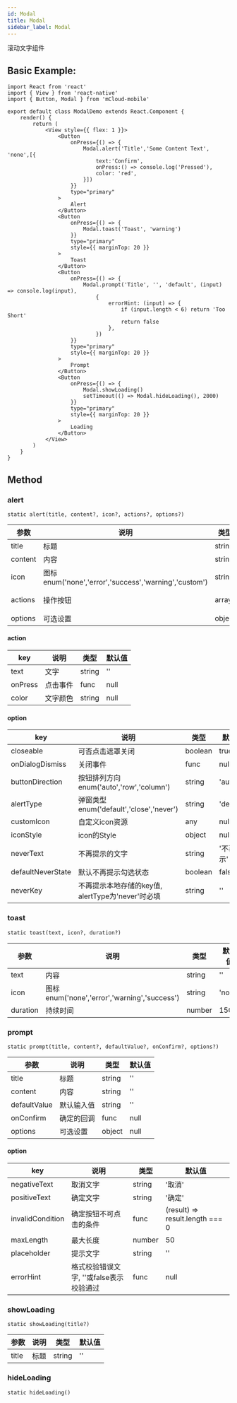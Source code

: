 ```yaml
---
id: Modal
title: Modal
sidebar_label: Modal
---
```


滚动文字组件

## Basic Example:

```SnackPlayer name=modal-simple
import React from 'react'
import { View } from 'react-native'
import { Button, Modal } from 'mCloud-mobile'

export default class ModalDemo extends React.Component {
    render() {
        return (
            <View style={{ flex: 1 }}>
                <Button
                    onPress={() => {
                        Modal.alert('Title','Some Content Text', 'none',[{
                            text:'Confirm',
                            onPress:() => console.log('Pressed'),
                            color: 'red',
                        }])
                    }}
                    type="primary"
                >
                    Alert
                </Button>
                <Button
                    onPress={() => {
                        Modal.toast('Toast', 'warning')
                    }}
                    type="primary"
                    style={{ marginTop: 20 }}
                >
                    Toast
                </Button>
                <Button
                    onPress={() => {
                        Modal.prompt('Title', '', 'default', (input) => console.log(input),
                            {
                                errorHint: (input) => {
                                    if (input.length < 6) return 'Too Short'
                                    return false
                                },
                            })
                    }}
                    type="primary"
                    style={{ marginTop: 20 }}
                >
                    Prompt
                </Button>
                <Button
                    onPress={() => {
                        Modal.showLoading()
                        setTimeout(() => Modal.hideLoading(), 2000)
                    }}
                    type="primary"
                    style={{ marginTop: 20 }}
                >
                    Loading
                </Button>
            </View>
        )
    }
}
```

## Method

### alert

```
static alert(title, content?, icon?, actions?, options?)
```

参数 | 说明 | 类型 | 默认值
----|-----|------|------
| title    | 标题  |   string   |   ''  |
| content    | 内容 | string | ''|
| icon  | 图标 enum('none','error','success','warning','custom') | string | 'none' |
| actions   | 操作按钮  | array<action> |    [{text:'确定'}]  |
| options    | 可选设置 | object |   null  |

#### action

key | 说明 | 类型 | 默认值
----|-----|------|------
| text    | 文字  |   string   |   ''  |
| onPress    | 点击事件 | func | null |
| color  | 文字颜色 | string | null |

#### option

key | 说明 | 类型 | 默认值
----|-----|------|------
| closeable    | 可否点击遮罩关闭  |   boolean   |   true  |
| onDialogDismiss    | 关闭事件 | func | null |
| buttonDirection  | 按钮排列方向 enum('auto','row','column') | string | 'auto' |
| alertType  | 弹窗类型 enum('default','close','never')| string | 'default' |
| customIcon  | 自定义icon资源 | any | null |
| iconStyle  | icon的Style | object | null |
| neverText  | 不再提示的文字 | string | '不再提示' |
| defaultNeverState  | 默认不再提示勾选状态 | boolean | false |
| neverKey  | 不再提示本地存储的key值, alertType为'never'时必填 | string | '' |

### toast

```
static toast(text, icon?, duration?)
```

参数 | 说明 | 类型 | 默认值
----|-----|------|------
| text    | 内容  |   string   |   ''  |
| icon  | 图标 enum('none','error','warning','success') | string | 'none' |
| duration   | 持续时间  | number |    1500  |

### prompt

```
static prompt(title, content?, defaultValue?, onConfirm?, options?)
```

参数 | 说明 | 类型 | 默认值
----|-----|------|------
| title    | 标题  |   string   |   ''  |
| content    | 内容 | string | ''|
| defaultValue  | 默认输入值 | string | '' |
| onConfirm   | 确定的回调  | func |    null  |
| options    | 可选设置 | object |   null  |

#### option

key | 说明 | 类型 | 默认值
----|-----|------|------
| negativeText    | 取消文字  | string | '取消' |
| positiveText    | 确定文字 | string | '确定' |
| invalidCondition  | 确定按钮不可点击的条件 | func | (result) => result.length === 0 |
| maxLength  | 最大长度 | number | 50 |
| placeholder  | 提示文字 | string | '' |
| errorHint  | 格式校验错误文字, ''或false表示校验通过 | func | null |

### showLoading

```
static showLoading(title?)
```

参数 | 说明 | 类型 | 默认值
----|-----|------|------
| title    | 标题  |   string   |   ''  |

### hideLoading

```
static hideLoading()
```
